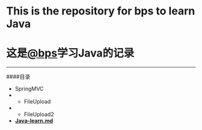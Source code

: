 # This is the repository for bps to learn Java
# 这是[@bps](https://github.com/bps97 "@bps")学习Java的记录


---
####目录
- SpringMVC
- - FileUpload
- - FileUpload2
- **[Java-learn.md](https://github.com/bps97/bps-Java/blob/master/notes/Java-learn.md "Java-learn.md")**